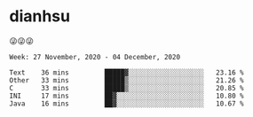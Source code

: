 
# dianhsu

:stuck_out_tongue_winking_eye::stuck_out_tongue_winking_eye::stuck_out_tongue_winking_eye:

<!--START_SECTION:waka-->
```text
Week: 27 November, 2020 - 04 December, 2020

Text    36 mins         █████▓░░░░░░░░░░░░░░░░░░░   23.16 % 
Other   33 mins         █████▒░░░░░░░░░░░░░░░░░░░   21.26 % 
C       33 mins         █████▒░░░░░░░░░░░░░░░░░░░   20.85 % 
INI     17 mins         ██▓░░░░░░░░░░░░░░░░░░░░░░   10.80 % 
Java    16 mins         ██▓░░░░░░░░░░░░░░░░░░░░░░   10.67 % 
```
<!--END_SECTION:waka-->
